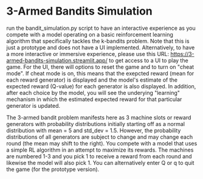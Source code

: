 # 3-Armed Bandits Simulation

run the bandit_simulation.py script to have an interactive experience as you compete with a model operating on a basic reinforcement learning algorithm that specifically tackles the k-bandits problem. Note that this is just a prototype and does not have a UI implemented. Alternatively, to have a more interactive or immersive experience, please use this URL: https://3-armed-bandits-simulation.streamlit.app/ to get access to a UI to play the game. For the UI, there will options to reset the game and to turn on "cheat mode". If cheat mode is on, this means that the exepcted reward (mean for each reward generator) is displayed and the model's estimate of the expected reward (Q-value) for each generator is also displayed. In addition, after each choice by the model, you will see the underying "learning" mechanism in which the estimated expected reward for that particular generator is updated.

The 3-armed bandit problem manifests here as 3 machine slots or reward generators with probability distributions initially starting off as a normal distribution with mean = 5 and std_dev = 1.5. However, the probability distributions of all generators are subject to change and may change each round (the mean may shift to the right). You compete with a model that uses a simple RL algorithm in an attempt to maximize its rewards. The machines are numbered 1-3 and you pick 1 to receive a reward from each round and likewise the model will also pick 1. You can alternatively enter Q or q to quit the game (for the prototype version).
